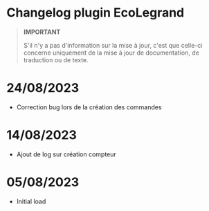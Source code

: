 # Changelog plugin EcoLegrand

>**IMPORTANT**
>
>S'il n'y a pas d'information sur la mise à jour, c'est que celle-ci concerne uniquement de la mise à jour de documentation, de traduction ou de texte.

# 24/08/2023

- Correction bug lors de la création des commandes

# 14/08/2023

- Ajout de log sur création compteur

# 05/08/2023

- Initial load
